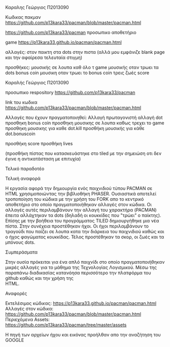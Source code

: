 Καραλης Γεώργιος
Π2013090 

Κωδικας πακμαν https://github.com/p13kara33/pacman/blob/master/pacman.html

https://github.com/p13kara33/pacman προσωπικο αποθετήριο

game https://p13kara33.github.io/pacman/pacman.html

αλλαγές:
στον παικτη
στα dots 
στην πιστα (αλλά μου εμφάνιζε blank page και την αφαίρεσα τελευταία στιγμη)

προσθήκες:
μουσικής σε λουπα καθ όλο τ game 
μουσικής οταν τρωει τα dots 
bonus coin
μουσικη οταν τρωει το bonus coin
τρεις ζωές
score

Καραλής Γεώργιος
Π2013090

προσωπικο respository  https://github.com/p13kara33/pacman

link του κωδικα https://github.com/p13kara33/pacman/blob/master/pacman.html

Αλλαγές που έχουν πραγματοποιηθεί:
Αλλαγή πρωταγονιστή
αλλαγή dot
προσθηκη bonus coin
προσθηκη μουσικης σε λουπα καθως τρεχει το game 
προσθηκη μουσικης  για καθε dot.kill
προσθήκη μουσικής για κάθε dot.bonuscoin

προσθήκη score 
προσθήκη lives 

(προσθήκη πίστας που κατασκευάστηκε στο tiled με την σημειώση οτι δεν έγινε η αντικατάσταση με επιτυχία) 


Τελικό παραδοτέο


Τελική αναφορά  
 
Η εργασία αφορά την δημιουργία ενός παιχνιδιού τύπου PACMAN σε HTML χρησιμοποιώντας την βιβλιοθήκη PHASER. 
Ουσιαστικά αποτελεί τροποποίηση του κώδικα με την χρήση του FORK απο το κεντρικό αποθετήριο στο οποίο πραγματοποιήθηκαν 
αλλαγές στον κώδικα. Οι αλλαγές αυτές περιλαμβάνουν την αλλαγή του χαρακτήρα (PACMAN) έπειτα αλλάχτηκαν τα dots (δηλαδή 
οι κουκκίδες που "τρώει" ο παίκτης). Επίσης με την βοήθεια του προγράμματος TILED δημιουργήθηκε μια νέα πίστα. Στην συνέχεια 
προστέθηκαν ήχοι. Οι ήχοι περιλαμβάνουν το τραγούδι που παίζει σε λουπα κατα την διάρκεια του παιχνιδιού καθώς και ο 
ήχος φαγώματος κουκκίδας. Τέλος προστέθηκαν τα σκορ, οι ζωές και τα μπόνους dots.  
 
Συμπεράσματα 
 
Στην ουσία πρόκειται για ένα απλό παιχνίδι στο οποίο πραγματοποιήθηκαν μικρές αλλαγές για το μάθημα της Τεχνολογίας 
Λογισμικού. Μέσω της παραπάνω διαδικασίας κατανόησα περισσότερο την πλατφόρμα  του github καθώς και την χρήση της  
HTML.  
 
Αναφορές 
 
Εκτελέσιμος κώδικας: https://p13kara33.github.io/pacman/pacman.html 
Αλλαγές στον κώδικα: https://github.com/p13kara33/pacman/blob/master/pacman.html 
Περιεχόμενα Assets: https://github.com/p13kara33/pacman/tree/master/assets
 
Η πηγή των αρχείων ήχου και εικόνας προήλθαν απο την αναζήτηση του GOOGLE 

